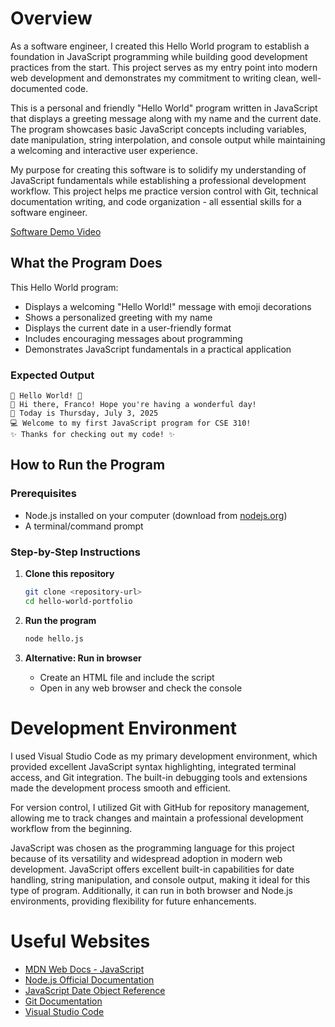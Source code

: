 # Overview

As a software engineer, I created this Hello World program to establish a foundation in JavaScript programming while building good development practices from the start. This project serves as my entry point into modern web development and demonstrates my commitment to writing clean, well-documented code.

This is a personal and friendly "Hello World" program written in JavaScript that displays a greeting message along with my name and the current date. The program showcases basic JavaScript concepts including variables, date manipulation, string interpolation, and console output while maintaining a welcoming and interactive user experience.

My purpose for creating this software is to solidify my understanding of JavaScript fundamentals while establishing a professional development workflow. This project helps me practice version control with Git, technical documentation writing, and code organization - all essential skills for a software engineer.

[Software Demo Video](http://youtube.link.goes.here)

## What the Program Does

This Hello World program:
- Displays a welcoming "Hello World!" message with emoji decorations
- Shows a personalized greeting with my name
- Displays the current date in a user-friendly format
- Includes encouraging messages about programming
- Demonstrates JavaScript fundamentals in a practical application

### Expected Output
```
🌟 Hello World! 🌟
👋 Hi there, Franco! Hope you're having a wonderful day!
📅 Today is Thursday, July 3, 2025
💻 Welcome to my first JavaScript program for CSE 310!
✨ Thanks for checking out my code! ✨
```

## How to Run the Program

### Prerequisites
- Node.js installed on your computer (download from [nodejs.org](https://nodejs.org/))
- A terminal/command prompt

### Step-by-Step Instructions

1. **Clone this repository**
   ```bash
   git clone <repository-url>
   cd hello-world-portfolio
   ```

2. **Run the program**
   ```bash
   node hello.js
   ```

3. **Alternative: Run in browser**
   - Create an HTML file and include the script
   - Open in any web browser and check the console

# Development Environment

I used Visual Studio Code as my primary development environment, which provided excellent JavaScript syntax highlighting, integrated terminal access, and Git integration. The built-in debugging tools and extensions made the development process smooth and efficient.

For version control, I utilized Git with GitHub for repository management, allowing me to track changes and maintain a professional development workflow from the beginning.

JavaScript was chosen as the programming language for this project because of its versatility and widespread adoption in modern web development. JavaScript offers excellent built-in capabilities for date handling, string manipulation, and console output, making it ideal for this type of program. Additionally, it can run in both browser and Node.js environments, providing flexibility for future enhancements.

# Useful Websites

* [MDN Web Docs - JavaScript](https://developer.mozilla.org/en-US/docs/Web/JavaScript)
* [Node.js Official Documentation](https://nodejs.org/en/docs/)
* [JavaScript Date Object Reference](https://developer.mozilla.org/en-US/docs/Web/JavaScript/Reference/Global_Objects/Date)
* [Git Documentation](https://git-scm.com/doc)
* [Visual Studio Code](https://code.visualstudio.com/docs)